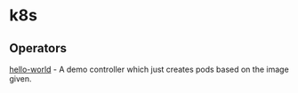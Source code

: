 # k8s

## Operators

[hello-world](./operators/hello-world) - A demo controller which just creates pods based on the image given.